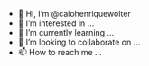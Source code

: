 - 👋 Hi, I’m @caiohenriquewolter
- 👀 I’m interested in ...
- 🌱 I’m currently learning ...
- 💞️ I’m looking to collaborate on ...
- 📫 How to reach me ...

<!---
caiohenriquewolter/caiohenriquewolter is a ✨ special ✨ repository because its `README.md` (this file) appears on your GitHub profile.
You can click the Preview link to take a look at your changes.
--->

